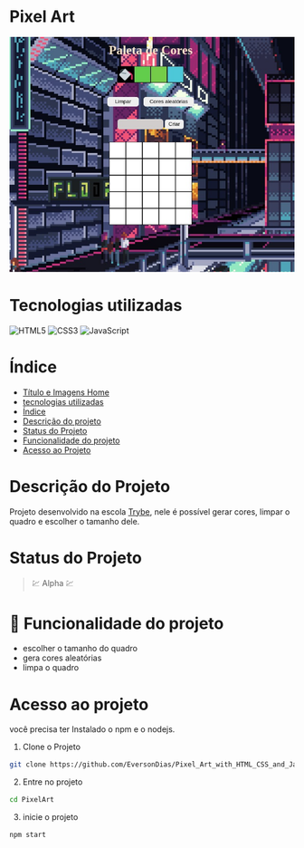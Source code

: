 # Pixel Art

![imagem do sonic em pixel art](readme/cardProject/main.png)

# Tecnologias utilizadas

![HTML5](https://img.shields.io/badge/html5-%23E34F26.svg?style=for-the-badge&logo=html5&logoColor=white)
![CSS3](https://img.shields.io/badge/css3-%231572B6.svg?style=for-the-badge&logo=css3&logoColor=white)
![JavaScript](https://img.shields.io/badge/javascript-%23323330.svg?style=for-the-badge&logo=javascript&logoColor=%23F7DF1E)

# Índice

* [Título e Imagens Home](#pixel-art)
* [tecnologias utilizadas](#tecnologias-utilizadas)
* [Índice](#índice)
* [Descrição do projeto](#descrição-do-projeto)
* [Status do Projeto](#status-do-projeto)
* [Funcionalidade do projeto](#🔨-funcionalidade-do-projeto)
* [Acesso ao Projeto](#acesso-ao-projeto)

# Descrição do Projeto

Projeto desenvolvido na escola [Trybe](https://www.betrybe.com/), nele é possível gerar cores, limpar o quadro e escolher o tamanho dele.

# Status do Projeto

> 💹 Alpha 💹

# 🔨 Funcionalidade do projeto

- escolher o tamanho do quadro
- gera cores aleatórias
- limpa o quadro

# Acesso ao projeto

você precisa ter Instalado o npm e o nodejs.

1. Clone o Projeto

```bash
git clone https://github.com/EversonDias/Pixel_Art_with_HTML_CSS_and_JavaScript.git PixelArt
```

2. Entre no projeto

```bash
cd PixelArt
```

3. inicie o projeto

```bash
npm start
```
